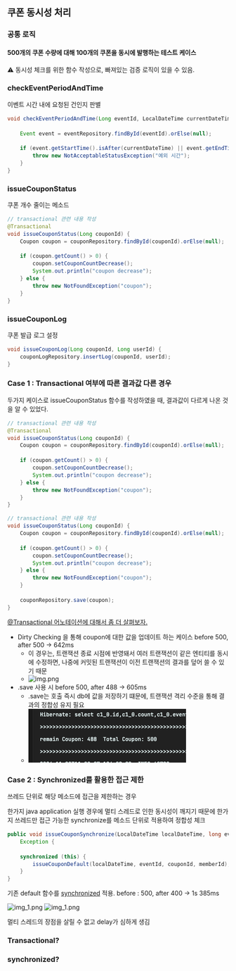 ## 쿠폰 동시성 처리

### 공통 로직

#### 500개의 쿠폰 수량에 대해 100개의 쿠폰을 동시에 발행하는 테스트 케이스

⚠️ 동시성 체크를 위한 함수 작성으로, 빠져있는 검증 로직이 있을 수 있음.

### checkEventPeriodAndTime

이벤트 시간 내에 요청된 건인지 판별

```Java
void checkEventPeriodAndTime(Long eventId, LocalDateTime currentDateTime) throws Exception {

	Event event = eventRepository.findById(eventId).orElse(null);

	if (event.getStartTime().isAfter(currentDateTime) || event.getEndTime().isBefore(currentDateTime)) {
		throw new NotAcceptableStatusException("예외 시간");
	}
}
```

### issueCouponStatus

쿠폰 개수 줄이는 메소드

```Java
// transactional 관련 내용 작성
@Transactional
void issueCouponStatus(Long couponId) {
	Coupon coupon = couponRepository.findById(couponId).orElse(null);

	if (coupon.getCount() > 0) {
		coupon.setCouponCountDecrease();
		System.out.println("coupon decrease");
	} else {
		throw new NotFoundException("coupon");
	}
}
```

### issueCouponLog

쿠폰 발급 로그 설정

```Java
void issueCouponLog(Long couponId, Long userId) {
	couponLogRepository.insertLog(couponId, userId);
}
```

### Case 1 : Transactional 여부에 따른 결과값 다른 경우

두가지 케이스로 issueCouponStatus 함수를 작성하였을 때, 결과값이 다르게 나온 것을 알 수 있었다.

```Java
// transactional 관련 내용 작성
@Transactional
void issueCouponStatus(Long couponId) {
	Coupon coupon = couponRepository.findById(couponId).orElse(null);

	if (coupon.getCount() > 0) {
		coupon.setCouponCountDecrease();
		System.out.println("coupon decrease");
	} else {
		throw new NotFoundException("coupon");
	}
}
```

```Java
// transactional 관련 내용 작성
void issueCouponStatus(Long couponId) {
	Coupon coupon = couponRepository.findById(couponId).orElse(null);

	if (coupon.getCount() > 0) {
		coupon.setCouponCountDecrease();
		System.out.println("coupon decrease");
	} else {
		throw new NotFoundException("coupon");
	}

	couponRepository.save(coupon);
}
```

[@Transactional 어노테이션에 대해서 좀 더 살펴보자.](#transactional)

- Dirty Checking 을 통해 coupon에 대한 값을 업데이트 하는 케이스 before 500, after 500 -> 642ms
    - 이 경우는, 트랜잭션 종료 시점에 반영돼서 여러 트랜잭션이 같은 엔티티를 동시에 수정하면, 나중에 커밋된 트랜잭션이 이전 트랜잭션의 결과를 덮어 쓸 수 있기 때문
    - ![img.png](img.png)
- .save 사용 시 before 500, after 488 -> 605ms
    - .save는 호출 즉시 db에 값을 저장하기 떄문에, 트랜잭션 격리 수준을 통해 결과의 정합성 유지 필요
    - ![img.png](IMG/img.png)

### Case 2 : Synchronized를 활용한 접근 제한

쓰레드 단위로 해당 메소드에 접근을 제한하는 경우

한가지 java application 실행 경우에 멀티 스레드로 인한 동시성이 깨지기 때문에 한가지 쓰레드만 접근 가능한 synchronize를 메소드 단위로 적용하여 정합성 체크

```Java
public void issueCouponSynchronize(LocalDateTime localDateTime, long eventId, long couponId, long memberId) throws
	Exception {

	synchronized (this) {
		issueCouponDefault(localDateTime, eventId, couponId, memberId);
	}
}
```

기존 default 함수를 [synchronized](#synchronized) 적용. before : 500, after 400 -> 1s 385ms

![img_1.png](img_3.png)
![img_1.png](img_1.png)

멀티 스레드의 장점을 살릴 수 없고 delay가 심하게 생김

### Transactional?

### synchronized?